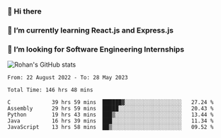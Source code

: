 ### 👋 Hi there 

<!--
**rohznmdev/rohznmdev** is a ✨ _special_ ✨ repository because its `README.md` (this file) appears on your GitHub profile.

Here are some ideas to get you started:

- 🔭 I’m currently working on ...
- 🌱 I’m currently learning Ruby and Ruby on Rails
- 👯 I’m looking to collaborate on ...
- 🤔 I’m looking for help with ...
- 💬 Ask me about ...
- 📫 How to reach me: ...
- 😄 Pronouns: ...
- ⚡ Fun fact: ...
-->
### 🌱 I’m currently learning React.js and Express.js
### 🤔 I’m looking for Software Engineering Internships
![Rohan's GitHub stats](https://github-readme-stats.vercel.app/api?username=rohznmdev&theme=dark&show_icons=true)

<!--START_SECTION:waka-->

```text
From: 22 August 2022 - To: 28 May 2023

Total Time: 146 hrs 48 mins

C             39 hrs 59 mins  ██████▓░░░░░░░░░░░░░░░░░░   27.24 %
Assembly      29 hrs 59 mins  █████░░░░░░░░░░░░░░░░░░░░   20.43 %
Python        19 hrs 43 mins  ███▒░░░░░░░░░░░░░░░░░░░░░   13.44 %
Java          16 hrs 39 mins  ███░░░░░░░░░░░░░░░░░░░░░░   11.34 %
JavaScript    13 hrs 58 mins  ██▒░░░░░░░░░░░░░░░░░░░░░░   09.52 %
```

<!--END_SECTION:waka-->
